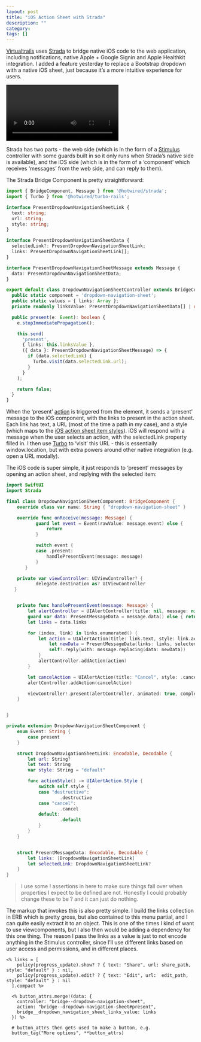 ```yaml
---
layout: post
title: "iOS Action Sheet with Strada"
description: ""
category:
tags: []
---
```


[Virtualtrails](https://virtualtrails.app) uses [Strada](https://strada.hotwired.dev/) to bridge native iOS code to the web application, including notifications, native Apple + Google Signin and Apple Healthkit integration. I added a feature yesterday to replace a Bootstrap dropdown with a native iOS sheet, just because it’s a more intuitive experience for users.

<div class="card-image">
  <video controls src="/img/posts/sheet.mp4"></video>
</div>

Strada has two parts - the web side (which is in the form of a [Stimulus](https://stimulus.hotwired.dev/) controller with some guards built in so it only runs when Strada’s native side is available), and the iOS side (which is in the form of a ‘component’ which receives ‘messages’ from the web side, and can reply to them).

The Strada Bridge Component is pretty straightforward:

```typescript
import { BridgeComponent, Message } from '@hotwired/strada';
import { Turbo } from '@hotwired/turbo-rails';

interface PresentDropdownNavigationSheetLink {
  text: string;
  url: string;
  style: string;
}

interface PresentDropdownNavigationSheetData {
  selectedLink?: PresentDropdownNavigationSheetLink;
  links: PresentDropdownNavigationSheetLink[];
}

interface PresentDropdownNavigationSheetMessage extends Message {
  data: PresentDropdownNavigationSheetData;
}

export default class DropdownNavigationSheetController extends BridgeComponent {
  public static component = 'dropdown-navigation-sheet';
  public static values = { links: Array };
  private readonly linksValue: PresentDropdownNavigationSheetData[] | undefined;

  public present(e: Event): boolean {
    e.stopImmediatePropagation();

    this.send(
      'present',
      { links: this.linksValue },
      ({ data }: PresentDropdownNavigationSheetMessage) => {
        if (data.selectedLink) {
          Turbo.visit(data.selectedLink.url);
        }
      }
    );

    return false;
  }
}
```

When the ‘present’ [action](https://stimulus.hotwired.dev/reference/actions) is triggered from the element, it sends a ‘present’ message to the iOS component, with the links to present in the action sheet. Each link has text, a URL (most of the time a path in my case), and a style (which maps to the [iOS action sheet item styles](https://developer.apple.com/documentation/uikit/uialertaction/style)).
iOS will respond with a message when the user selects an action, with the selectedLink property filled in. I then use [Turbo](https://turbo.hotwired.dev/) to ‘visit’ this URL  - this is essentially window.location, but with extra powers around other native integration (e.g. open a URL modally).

The iOS code is super simple, it just responds to ‘present’ messages by opening an action sheet, and replying with the selected item:

```swift
import SwiftUI
import Strada

final class DropdownNavigationSheetComponent: BridgeComponent {
    override class var name: String { "dropdown-navigation-sheet" }

    override func onReceive(message: Message) {
           guard let event = Event(rawValue: message.event) else {
               return
           }

           switch event {
           case .present:
               handlePresentEvent(message: message)
           }
       }

    private var viewController: UIViewController? {
           delegate.destination as? UIViewController
   }


    private func handlePresentEvent(message: Message) {
        let alertController = UIAlertController(title: nil, message: nil, preferredStyle: .actionSheet)
        guard var data: PresentMessageData = message.data() else { return }
        let links = data.links

        for (index, link) in links.enumerated() {
            let action = UIAlertAction(title: link.text, style: link.actionStyle()) { [weak self] _ in
                let newData = PresentMessageData(links: links, selectedLink: links[index])
                self!.reply(with: message.replacing(data: newData))
            }
            alertController.addAction(action)
        }

        let cancelAction = UIAlertAction(title: "Cancel", style: .cancel, handler: nil)
        alertController.addAction(cancelAction)

        viewController!.present(alertController, animated: true, completion: nil)
    }


}

private extension DropdownNavigationSheetComponent {
    enum Event: String {
        case present
    }

    struct DropdownNavigationSheetLink: Encodable, Decodable {
        let url: String?
        let text: String
        var style: String = "default"

        func actionStyle() -> UIAlertAction.Style {
            switch self.style {
            case "destructive":
                    .destructive
            case "cancel":
                    .cancel
            default:
                    .default
            }
        }
    }


    struct PresentMessageData: Encodable, Decodable {
        let links: [DropdownNavigationSheetLink]
        let selectedLink: DropdownNavigationSheetLink?
    }
}
```

> I use some ! assertions in here to make sure things fall over when properties I expect to be defined are not. Honestly I could probably change these to be ? and it can just do nothing.


The markup that invokes this is also pretty simple. I build the links collection in ERB which is pretty gross, but also contained to this menu partial, and I can quite easily extract it to an object. This is one of the times I kind of want to use viewcomponents, but I also then would be adding a dependency for this one thing. The reason I pass the links as a value is just to not encode anything in the Stimulus controller, since I’ll use different links based on user access and permissions, and in different places.

```erb
<% links = [
    policy(progress_update).show? ? { text: "Share", url: share_path, style: "default" } : nil,
    policy(progress_update).edit? ? { text: "Edit", url:  edit_path, style: "default" } : nil
  ].compact %>

  <% button_attrs.merge!(data: {
    controller: "bridge--dropdown-navigation-sheet",
    action: "bridge--dropdown-navigation-sheet#present",
    bridge__dropdown_navigation_sheet_links_value: links
  }) %>

  # button_attrs then gets used to make a button, e.g.
  button_tag("More options", **button_attrs)
```




